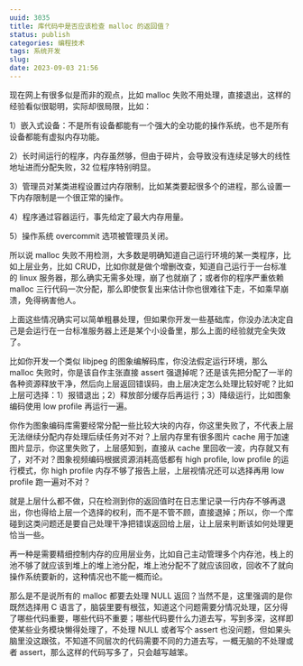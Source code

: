 ```yaml
---
uuid: 3035
title: 库代码中是否应该检查 malloc 的返回值？
status: publish
categories: 编程技术
tags: 系统开发
slug: 
date: 2023-09-03 21:56
---
```

现在网上有很多似是而非的观点，比如 malloc 失败不用处理，直接退出，这样的经验看似很聪明，实际却很局限，比如：

1）嵌入式设备：不是所有设备都能有一个强大的全功能的操作系统，也不是所有设备都能有虚拟内存功能。

2）长时间运行的程序，内存虽然够，但由于碎片，会导致没有连续足够大的线性地址进而分配失败，32 位程序特别明显。

3）管理员对某类进程设置过内存限制，比如某类要起很多个的进程，那么设置一下内存限制是一个很正常的操作。

4）程序通过容器运行，事先给定了最大内存用量。

5）操作系统 overcommit 选项被管理员关闭。

所以说 malloc 失败不用检测，大多数是明确知道自己运行环境的某一类程序，比如上层业务，比如 CRUD，比如你就是做个增删改查，知道自己运行于一台标准的 linux 服务器，那么确实无需多处理，崩了也就崩了；或者你的程序严重依赖 malloc 三行代码一次分配，那么即使恢复出来估计你也很难往下走，不如乘早崩溃，免得祸害他人。

上面这些情况确实可以简单粗暴处理，但如果你开发一些基础库，你没办法决定自己是会运行在一台标准服务器上还是某个小设备里，那么上面的经验就完全失效了。

比如你开发一个类似 libjpeg 的图象编解码库，你没法假定运行环境，那么 malloc 失败时，你是该自作主张直接 assert 强退掉呢？还是该先把分配了一半的各种资源释放干净，然后向上层返回错误码，由上层决定怎么处理比较好呢？比如上层可选择：1）报错退出；2）释放部分缓存后再运行；3）降级运行，比如图象编码使用 low profile 再运行一遍。

你作为图象编码库需要经常分配一些比较大块的内存，你这里失败了，不代表上层无法继续分配内存处理后续任务对不对？上层内存里有很多图片 cache 用于加速图片显示，你这里失败了，上层感知到，直接从 cache 里回收一波，内存就又有了，对不对？图象视频编码根据资源消耗高低都有 high profile, low profile 的运行模式，你 high profile 内存不够了报告上层，上层视情况还可以选择再用 low profile 跑一遍对不对？

就是上层什么都不做，只在检测到你的返回值时在日志里记录一行内存不够再退出，你也得给上层一个选择的权利，而不是不管不顾，直接退掉；所以，你一个库碰到这类问题还是要自己处理干净把错误返回给上层，让上层来判断该如何处理更恰当一些。

再一种是需要精细控制内存的应用层业务，比如自己主动管理多个内存池，栈上的池不够了就应该到堆上的堆上池分配，堆上池分配不了就应该回收，回收不了就向操作系统要新的，这种情况也不能一概而论。

那么是不是说所有的 malloc 都要去处理 NULL 返回？当然不是，这里强调的是你既然选择用 C 语言了，脑袋里要有根弦，知道这个问题需要分情况处理，区分得了哪些代码重要，哪些代码不重要；哪些代码要什么力道去写，写到多深，这样即使某些业务模块懒得处理了，不处理 NULL 或者写个 assert 也没问题，但如果头脑里没这跟弦，不知道不同层次的代码需要不同的力道去写，一概无脑的不处理或者 assert，那么这样的代码写多了，只会越写越笨。


